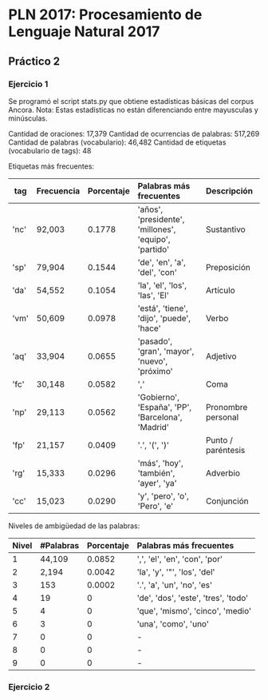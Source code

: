 # PLN 2017: Procesamiento de Lenguaje Natural 2017
## Práctico 2
### Ejercicio 1

Se programó el script stats.py que obtiene estadísticas básicas del corpus Ancora.
Nota: Estas estadísticas no están diferenciando entre mayusculas y minúsculas.

Cantidad de oraciones: 17,379
Cantidad de ocurrencias de palabras: 517,269
Cantidad de palabras (vocabulario): 46,482
Cantidad de etiquetas (vocabulario de tags): 48

Etiquetas más frecuentes:

| tag  | Frecuencia | Porcentaje | Palabras más frecuentes | Descripción |
| ---- |:---------- |:---------- |:----------------------- |:----------- |
| 'nc' | 92,003     | 0.1778     | 'años', 'presidente', 'millones', 'equipo', 'partido' | Sustantivo |
| 'sp' | 79,904     | 0.1544     | 'de', 'en', 'a', 'del', 'con' | Preposición |
| 'da' | 54,552     | 0.1054     | 'la', 'el', 'los', 'las', 'El' | Artículo |
| 'vm' | 50,609     | 0.0978     | 'está', 'tiene', 'dijo', 'puede', 'hace' | Verbo |
| 'aq' | 33,904     | 0.0655     | 'pasado', 'gran', 'mayor', 'nuevo', 'próximo' | Adjetivo |
| 'fc' | 30,148     | 0.0582     | ',' | Coma |
| 'np' | 29,113     | 0.0562     | 'Gobierno', 'España', 'PP', 'Barcelona', 'Madrid' | Pronombre personal |
| 'fp' | 21,157     | 0.0409     | '.', '(', ')' | Punto / paréntesis |
| 'rg' | 15,333     | 0.0296     | 'más', 'hoy', 'también', 'ayer', 'ya' | Adverbio |
| 'cc' | 15,023     | 0.0290     | 'y', 'pero', 'o', 'Pero', 'e' | Conjunción |


Niveles de ambigüedad de las palabras:

| Nivel | #Palabras | Porcentaje | Palabras más frecuentes |
| ---- |:---------- |:---------- |:----------------------- |
| 1    | 44,109     | 0.0852     | ',', 'el', 'en', 'con', 'por' |
| 2    |  2,194     | 0.0042     | 'la', 'y', '"', 'los', 'del' |
| 3    |    153     | 0.0002     | '.', 'a', 'un', 'no', 'es' |
| 4    |     19     |      0     | 'de', 'dos', 'este', 'tres', 'todo' |
| 5    |      4     |      0     | 'que', 'mismo', 'cinco', 'medio' |
| 6    |      3     |      0     | 'una', 'como', 'uno' |
| 7    |      0     |      0     | - |
| 8    |      0     |      0     | - |
| 9    |      0     |      0     | - |

### Ejercicio 2

